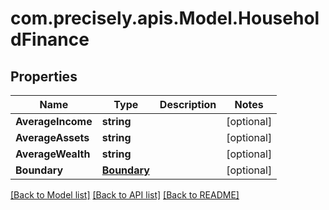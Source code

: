 # com.precisely.apis.Model.HouseholdFinance
## Properties

Name | Type | Description | Notes
------------ | ------------- | ------------- | -------------
**AverageIncome** | **string** |  | [optional] 
**AverageAssets** | **string** |  | [optional] 
**AverageWealth** | **string** |  | [optional] 
**Boundary** | [**Boundary**](Boundary.md) |  | [optional] 

[[Back to Model list]](../README.md#documentation-for-models) [[Back to API list]](../README.md#documentation-for-api-endpoints) [[Back to README]](../README.md)

